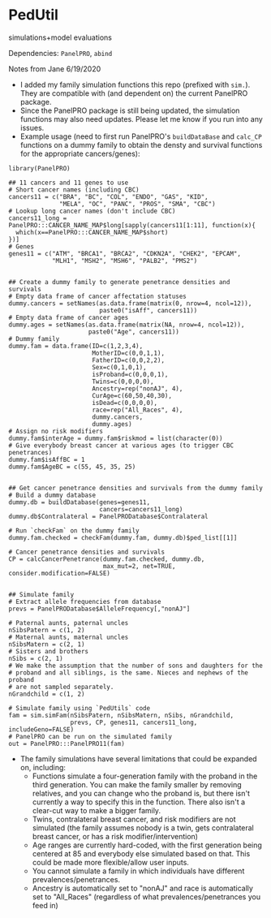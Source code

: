 # PedUtil
simulations+model evaluations

Dependencies: `PanelPRO`, `abind`

Notes from Jane 6/19/2020
- I added my family simulation functions this repo (prefixed with `sim.`). They are compatible with (and dependent on) the current PanelPRO package. 
- Since the PanelPRO package is still being updated, the simulation functions may also need updates. Please let me know if you run into any issues. 
- Example usage (need to first run PanelPRO's `buildDataBase` and `calc_CP` functions on a dummy family to obtain the densty and survival functions for the appropriate cancers/genes): 

```
library(PanelPRO)

## 11 cancers and 11 genes to use
# Short cancer names (including CBC)
cancers11 = c("BRA", "BC", "COL", "ENDO", "GAS", "KID", 
              "MELA", "OC", "PANC", "PROS", "SMA", "CBC")
# Lookup long cancer names (don't include CBC)
cancers11_long = PanelPRO:::CANCER_NAME_MAP$long[sapply(cancers11[1:11], function(x){
  which(x==PanelPRO:::CANCER_NAME_MAP$short)
})]
# Genes
genes11 = c("ATM", "BRCA1", "BRCA2", "CDKN2A", "CHEK2", "EPCAM", 
            "MLH1", "MSH2", "MSH6", "PALB2", "PMS2")


## Create a dummy family to generate penetrance densities and survivals
# Empty data frame of cancer affectation statuses
dummy.cancers = setNames(as.data.frame(matrix(0, nrow=4, ncol=12)), 
                         paste0("isAff", cancers11))
# Empty data frame of cancer ages
dummy.ages = setNames(as.data.frame(matrix(NA, nrow=4, ncol=12)), 
                      paste0("Age", cancers11))
# Dummy family
dummy.fam = data.frame(ID=c(1,2,3,4), 
                       MotherID=c(0,0,1,1), 
                       FatherID=c(0,0,2,2), 
                       Sex=c(0,1,0,1), 
                       isProband=c(0,0,0,1), 
                       Twins=c(0,0,0,0), 
                       Ancestry=rep("nonAJ", 4), 
                       CurAge=c(60,50,40,30), 
                       isDead=c(0,0,0,0), 
                       race=rep("All_Races", 4), 
                       dummy.cancers, 
                       dummy.ages)
# Assign no risk modifiers
dummy.fam$interAge = dummy.fam$riskmod = list(character(0))
# Give everybody breast cancer at various ages (to trigger CBC penetrances)
dummy.fam$isAffBC = 1
dummy.fam$AgeBC = c(55, 45, 35, 25)


## Get cancer penetrance densities and survivals from the dummy family
# Build a dummy database
dummy.db = buildDatabase(genes=genes11, 
                         cancers=cancers11_long)
dummy.db$Contralateral = PanelPRODatabase$Contralateral

# Run `checkFam` on the dummy family
dummy.fam.checked = checkFam(dummy.fam, dummy.db)$ped_list[[1]]

# Cancer penetrance densities and survivals
CP = calcCancerPenetrance(dummy.fam.checked, dummy.db, 
                          max_mut=2, net=TRUE, consider.modification=FALSE)


## Simulate family
# Extract allele frequencies from database
prevs = PanelPRODatabase$AlleleFrequency[,"nonAJ"]

# Paternal aunts, paternal uncles
nSibsPatern = c(1, 2) 
# Maternal aunts, maternal uncles
nSibsMatern = c(2, 1) 
# Sisters and brothers
nSibs = c(2, 1) 
# We make the assumption that the number of sons and daughters for the 
# proband and all siblings, is the same. Nieces and nephews of the proband 
# are not sampled separately.
nGrandchild = c(1, 2) 

# Simulate family using `PedUtils` code
fam = sim.simFam(nSibsPatern, nSibsMatern, nSibs, nGrandchild, 
                 prevs, CP, genes11, cancers11_long, includeGeno=FALSE)
# PanelPRO can be run on the simulated family
out = PanelPRO:::PanelPRO11(fam)
```

- The family simulations have several limitations that could be expanded on, including: 
    - Functions simulate a four-generation family with the proband in the third generation. You can make the family smaller by removing relatives, and you can change who the proband is, but there isn't currently a way to specify this in the function. There also isn't a clear-cut way to make a bigger family. 
    - Twins, contralateral breast cancer, and risk modifiers are not simulated (the family assumes nobody is a twin, gets contralateral breast cancer, or has a risk modifier/intervention)
    - Age ranges are currently hard-coded, with the first generation being centered at 85 and everybody else simulated based on that. This could be made more flexible/allow user inputs. 
    - You cannot simulate a family in which individuals have different prevalences/penetrances. 
    - Ancestry is automatically set to "nonAJ" and race is automatically set to "All_Races" (regardless of what prevalences/penetrances you feed in)